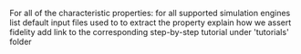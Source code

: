 <!-- TODO by MH -->
For all of the characteristic properties:
    for all supported simulation engines
        list default input files used to to extract the property
        explain how we assert fidelity
        add link to the corresponding step-by-step tutorial under 'tutorials' folder

